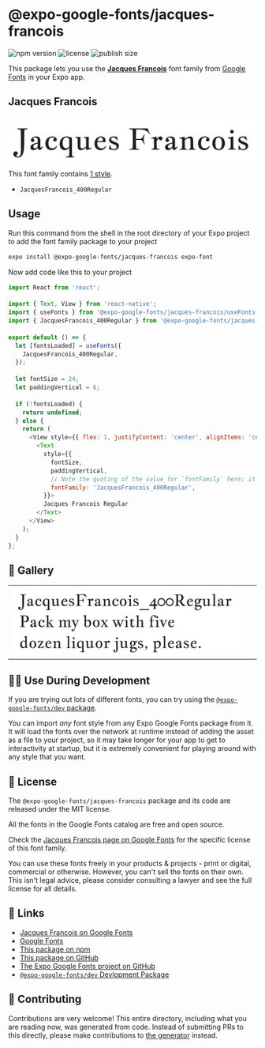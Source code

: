 # @expo-google-fonts/jacques-francois

![npm version](https://flat.badgen.net/npm/v/@expo-google-fonts/jacques-francois)
![license](https://flat.badgen.net/github/license/expo/google-fonts)
![publish size](https://flat.badgen.net/packagephobia/install/@expo-google-fonts/jacques-francois)

This package lets you use the [**Jacques Francois**](https://fonts.google.com/specimen/Jacques+Francois) font family from [Google Fonts](https://fonts.google.com/) in your Expo app.

## Jacques Francois

![Jacques Francois](./font-family.png)

This font family contains [1 style](#-gallery).

- `JacquesFrancois_400Regular`

## Usage

Run this command from the shell in the root directory of your Expo project to add the font family package to your project
```sh
expo install @expo-google-fonts/jacques-francois expo-font
```

Now add code like this to your project
```js
import React from 'react';

import { Text, View } from 'react-native';
import { useFonts } from '@expo-google-fonts/jacques-francois/useFonts';
import { JacquesFrancois_400Regular } from '@expo-google-fonts/jacques-francois/400Regular';

export default () => {
  let [fontsLoaded] = useFonts({
    JacquesFrancois_400Regular,
  });

  let fontSize = 24;
  let paddingVertical = 6;

  if (!fontsLoaded) {
    return undefined;
  } else {
    return (
      <View style={{ flex: 1, justifyContent: 'center', alignItems: 'center' }}>
        <Text
          style={{
            fontSize,
            paddingVertical,
            // Note the quoting of the value for `fontFamily` here; it expects a string!
            fontFamily: 'JacquesFrancois_400Regular',
          }}>
          Jacques Francois Regular
        </Text>
      </View>
    );
  }
};

```

## 🔡 Gallery


||||
|-|-|-|
|![JacquesFrancois_400Regular](./JacquesFrancois_400Regular.ttf.png)||||


## 👩‍💻 Use During Development

If you are trying out lots of different fonts, you can try using the [`@expo-google-fonts/dev` package](https://github.com/expo/google-fonts/tree/master/font-packages/dev#readme).

You can import *any* font style from any Expo Google Fonts package from it. It will load the fonts
over the network at runtime instead of adding the asset as a file to your project, so it may take longer
for your app to get to interactivity at startup, but it is extremely convenient
for playing around with any style that you want.

## 📖 License

The `@expo-google-fonts/jacques-francois` package and its code are released under the MIT license.

All the fonts in the Google Fonts catalog are free and open source.

Check the [Jacques Francois page on Google Fonts](https://fonts.google.com/specimen/Jacques+Francois) for the specific license of this font family.

You can use these fonts freely in your products & projects - print or digital, commercial or otherwise. However, you can't sell the fonts on their own. This isn't legal advice, please consider consulting a lawyer and see the full license for all details.

## 🔗 Links

- [Jacques Francois on Google Fonts](https://fonts.google.com/specimen/Jacques+Francois)
- [Google Fonts](https://fonts.google.com/)
- [This package on npm](https://www.npmjs.com/package/@expo-google-fonts/jacques-francois)
- [This package on GitHub](https://github.com/expo/google-fonts/tree/master/font-packages/jacques-francois)
- [The Expo Google Fonts project on GitHub](https://github.com/expo/google-fonts)
- [`@expo-google-fonts/dev` Devlopment Package](https://github.com/expo/google-fonts/tree/master/font-packages/dev)

## 🤝 Contributing

Contributions are very welcome! This entire directory, including what you are reading now, was generated from code. Instead of submitting PRs to this directly, please make contributions to [the generator](https://github.com/expo/google-fonts/tree/master/packages/generator) instead.
